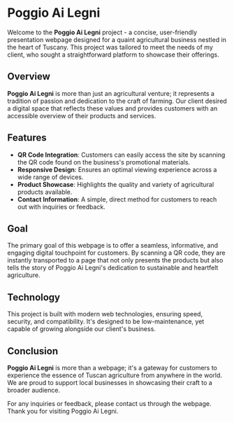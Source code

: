 # Poggio Ai Legni 

Welcome to the **Poggio Ai Legni** project - a concise, user-friendly presentation webpage designed for a quaint agricultural business nestled in the heart of Tuscany. This project was tailored to meet the needs of my client, who sought a straightforward platform to showcase their offerings. 

## Overview

**Poggio Ai Legni** is more than just an agricultural venture; it represents a tradition of passion and dedication to the craft of farming. Our client desired a digital space that reflects these values and provides customers with an accessible overview of their products and services.

## Features

- **QR Code Integration**: Customers can easily access the site by scanning the QR code found on the business's promotional materials.
- **Responsive Design**: Ensures an optimal viewing experience across a wide range of devices.
- **Product Showcase**: Highlights the quality and variety of agricultural products available.
- **Contact Information**: A simple, direct method for customers to reach out with inquiries or feedback.

## Goal

The primary goal of this webpage is to offer a seamless, informative, and engaging digital touchpoint for customers. By scanning a QR code, they are instantly transported to a page that not only presents the products but also tells the story of Poggio Ai Legni's dedication to sustainable and heartfelt agriculture.

## Technology

This project is built with modern web technologies, ensuring speed, security, and compatibility. It's designed to be low-maintenance, yet capable of growing alongside our client's business.

## Conclusion

**Poggio Ai Legni** is more than a webpage; it's a gateway for customers to experience the essence of Tuscan agriculture from anywhere in the world. We are proud to support local businesses in showcasing their craft to a broader audience.

For any inquiries or feedback, please contact us through the webpage. Thank you for visiting Poggio Ai Legni.
